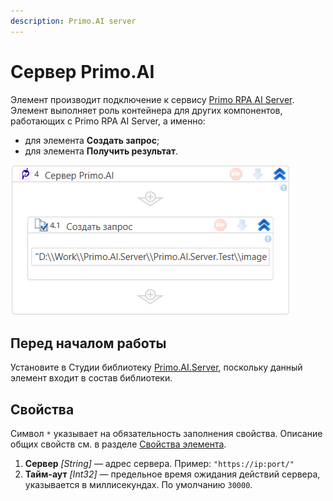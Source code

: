 ```yaml
---
description: Primo.AI server
---
```


# Сервер Primo.AI

Элемент производит подключение к сервису [Primo RPA AI Server](https://docs.primo-rpa.ru/primo-rpa/primo-rpa-ai-server/common). Элемент выполняет роль контейнера для других компонентов, работающих с Primo RPA AI Server, а именно:
* для элемента **Создать запрос**;
* для элемента **Получить результат**.

![](<../../../.gitbook/assets1/windows_items/WFAttachPrimoAIServer.png>)

## Перед началом работы

Установите в Студии библиотеку [Primo.AI.Server](https://docs.primo-rpa.ru/primo-rpa/g_elements/el_extra/ai_server), поскольку данный элемент входит в состав библиотеки.


## Свойства
Символ `*` указывает на обязательность заполнения свойства. Описание общих свойств см. в разделе [Свойства элемента](https://docs.primo-rpa.ru/primo-rpa/primo-studio/process/elements#svoistva-elementa).

1. **Сервер** *[String]* — адрес сервера. Пример: `"https://ip:port/"`
2. **Тайм-аут** *[Int32]* — предельное время ожидания действий сервера, указывается в миллисекундах. По умолчанию `30000`. 
